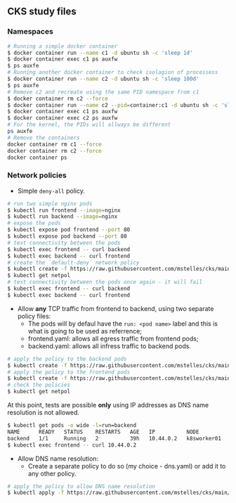 ## CKS study files

### Namespaces

```bash
# Running a simple docker container
$ docker container run --name c1 -d ubuntu sh -c 'sleep 1d'
$ docker container exec c1 ps auxfw
$ ps auxfe
# Running another docker container to check isolagion of processess
$ docker container run --name c2 -d ubuntu sh -c 'sleep 100d'
$ ps auxfe
# Remove c2 and recreate using the same PID namespace from c1
$ docker container rm c2 --force
$ docker container run --name c2 --pid=container:c1 -d ubuntu sh -c 'sleep 100d'
$ docker container exec c1 ps auxfw
$ docker container exec c2 ps auxfw
# For the kernel, the PIDs will allways be different
ps auxfe
# Remove the containers
docker container rm c1 --force
docker container rm c2 --force
docker container ps
```



### Network policies

- Simple `deny-all` policy.

```bash
# run two simple nginx pods
$ kubectl run frontend --image=nginx
$ kubectl run backend --image=nginx
# expose the pods
$ kubectl expose pod frontend --port 80
$ kubectl expose pod backend --port 80
# test connectivity between the pods
$ kubectl exec frontend -- curl backend
$ kubectl exec backend -- curl frontend
# create the `default-deny` network policy
$ kubectl create -f https://raw.githubusercontent.com/mstelles/cks/main/default-deny.yaml
$ kubectl get netpol
# test connectivity between the pods once again - it will fail
$ kubectl exec frontend -- curl backend
$ kubectl exec backend -- curl frontend
```

- Allow **any** TCP traffic from frontend to backend, using two separate policy files:
  - The pods will by defaul have the `run: <pod name>` label and this is what is going to be used as referrence;
  - frontend.yaml: allows all egress traffic from frontend pods;
  - backend.yaml: allows all infress traffic to backend pods.

```bash
# apply the policy to the backend pods
$ kubectl create -f https://raw.githubusercontent.com/mstelles/cks/main/backend.yaml
# apply the policy to the frontend pods
$ kubectl create -f https://raw.githubusercontent.com/mstelles/cks/main/frontend.yaml
# check the policies
$ kubectl get netpol
```

At this point, tests are possible **only** using IP addresses as DNS name resolution is not allowed.

```bash
$ kubectl get pods -o wide -l=run=backend
NAME      READY   STATUS    RESTARTS   AGE   IP          NODE          NOMINATED NODE   READINESS GATES
backend   1/1     Running   2          39h   10.44.0.2   k8sworker01   <none>           <none>
$ kubectl exec frontend -- curl 10.44.0.2
```

- Allow DNS name resolution: 
  - Create a separate policy to do so (my choice - dns.yaml) or add it to any other policy.

```bash
# apply the policy to allow DNS name resolution
$ kubectl apply -f https://raw.githubusercontent.com/mstelles/cks/main/dns.yaml
```

